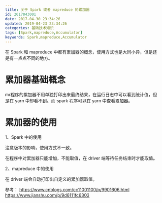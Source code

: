 ```yaml
---
title: 关于 Spark 或者 mapreduce 的累加器
id: 2017043001
date: 2017-04-30 23:34:26
updated: 2019-04-23 23:34:26
categories: 基础技术知识
tags: [Spark,mapreduce,Accumulator]
keywords: Spark,mapreduce,Accumulator
---
```



在 Spark 和 mapreduce 中都有累加器的概念，使用方式也是大同小异，但是还是有一点点不同的地方。


<!-- more -->


# 累加器基础概念


mr程序的累加器不用单独打印出来最终结果，在运行日志中可以看到统计值，但是在 yarn 中却看不到。而 spark 程序可以在 yarn 中查看累加器。


# 累加器的使用


1、Spark 中的使用


注意版本的影响，使用方式不一致。

在程序中对累加器只能增加，不能取值，在 driver 端等待任务结束时才能取值。

2、mapreduce 中的使用

在 driver 端会自动打印出自定义的累加器取值。

参考：
https://www.cnblogs.com/cc11001100/p/9901606.html 
https://www.jianshu.com/p/9d6111fc6303 

